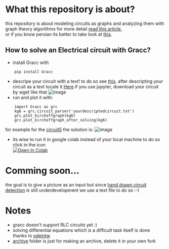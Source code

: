 # What this repository is about?
this repository is about modeling circuits as graphs and
analyzing them with graph theory algorithms for more detail
<a href=http://diposit.ub.edu/dspace/bitstream/2445/170548/1/170548.pdf>read this article</a>, </br>
or if you know persian its better to take look at <a href=https://github.com/Mehrdadghassabi/Gracc/blob/master/Docs/main/main.pdf>this</a>.

## How to solve an Electrical circuit with Gracc?
- install Gracc with
```
    pip install Gracc
```
- descripe your circuit with a text! to do so see <a href=https://github.com/Mehrdadghassabi/Gracc/blob/master/circuits/README.md>this</a>.
after descripting your circuit as a text locate it <a href=https://github.com/Mehrdadghassabi/Gracc/tree/master/circuits>
Here</a>
if you use jupyter, download your circuit by wget like that
![image](https://user-images.githubusercontent.com/53050138/184503786-c396c3e7-481c-4a29-bab3-6179c2ced02d.png)
- run and plot it with:
```
    import Gracc as grc
    kg6 = grc.circuit_parser('yourdescriptedcircuit.txt')
    grc.plot_kirchoffgraph(kg6)
    grc.plot_kirchoffgraph_after_solving(kg6)
```
for example for the <a href=https://github.com/Mehrdadghassabi/Gracc/blob/master/circuits/circuit5.txt>
circuit5</a> the solution is:
![image](https://user-images.githubusercontent.com/53050138/184504011-aa7d2716-6cae-4d13-bfcf-076be7483a6b.png)

- its wise to run it in google colab instead of your local machine to do so click in the icon </br>
[![Open In Colab](https://colab.research.google.com/assets/colab-badge.svg)](https://colab.research.google.com/github/Mehrdadghassabi/Gracc/blob/master/Gracc.ipynb)

# Comming soon...
the goal is to give a picture as an input but since <a href=https://github.com/estineali/Hand-Drawn-Circuits>
hand drawn circuit detection</a> is still underdevelopment we use a text file to do so :-)

# Notes
- gracc doesn't support RLC circuits yet :)
- solving differential equations which is a difficult task itself is done thanks to <a href=https://github.com/WarrenWeckesser/odeintw>
odeintw</a>
- <a href=https://github.com/Mehrdadghassabi/Gracc/tree/master/Archive>archive</a> folder is just for making an archive, delete it in your own fork

